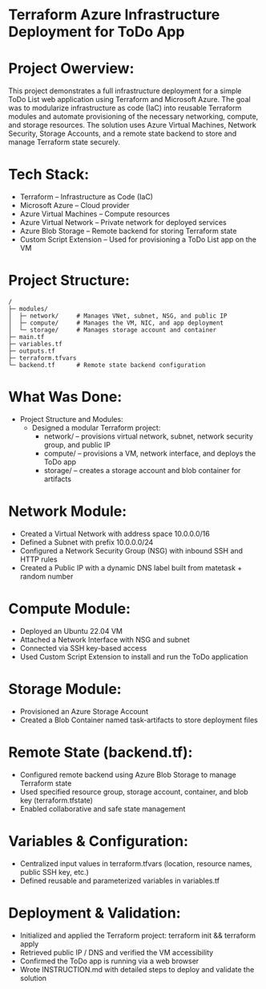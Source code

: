 # Terraform Azure Infrastructure Deployment for ToDo App

# Project Owerview:

This project demonstrates a full infrastructure deployment for a simple ToDo List
web application using Terraform and Microsoft Azure. The goal was to modularize
infrastructure as code (IaC) into reusable Terraform modules and automate provisioning
of the necessary networking, compute, and storage resources.
The solution uses Azure Virtual Machines, Network Security, Storage Accounts, and a remote
state backend to store and manage Terraform state securely.

# Tech Stack:

- Terraform – Infrastructure as Code (IaC)
- Microsoft Azure – Cloud provider
- Azure Virtual Machines – Compute resources
- Azure Virtual Network – Private network for deployed services
- Azure Blob Storage – Remote backend for storing Terraform state
- Custom Script Extension – Used for provisioning a ToDo List app on the VM

# Project Structure:
```
/
├─ modules/
│  ├─ network/     # Manages VNet, subnet, NSG, and public IP
│  ├─ compute/     # Manages the VM, NIC, and app deployment
│  └─ storage/     # Manages storage account and container
├─ main.tf
├─ variables.tf
├─ outputs.tf
├─ terraform.tfvars
└─ backend.tf      # Remote state backend configuration
```
# What Was Done:

- Project Structure and Modules:
  - Designed a modular Terraform project:
    - network/ – provisions virtual network, subnet, network security group, and public IP
    - compute/ – provisions a VM, network interface, and deploys the ToDo app
    - storage/ – creates a storage account and blob container for artifacts

# Network Module:

- Created a Virtual Network with address space 10.0.0.0/16
- Defined a Subnet with prefix 10.0.0.0/24
- Configured a Network Security Group (NSG) with inbound SSH and HTTP rules
- Created a Public IP with a dynamic DNS label built from matetask + random number

# Compute Module:

- Deployed an Ubuntu 22.04 VM
- Attached a Network Interface with NSG and subnet
- Connected via SSH key-based access
- Used Custom Script Extension to install and run the ToDo application

# Storage Module:

- Provisioned an Azure Storage Account
- Created a  Blob Container named task-artifacts to store deployment files

# Remote State (backend.tf):

- Configured remote backend using Azure Blob Storage to manage Terraform state
- Used specified resource group, storage account, container, and blob key (terraform.tfstate)
- Enabled collaborative and safe state management

# Variables & Configuration:

- Centralized input values in terraform.tfvars (location, resource names, public SSH key, etc.)
- Defined reusable and parameterized variables in variables.tf

# Deployment & Validation:

- Initialized and applied the Terraform project: terraform init && terraform apply
- Retrieved public IP / DNS and verified the VM accessibility
- Confirmed the ToDo app is running via a web browser
- Wrote INSTRUCTION.md with detailed steps to deploy and validate the solution


